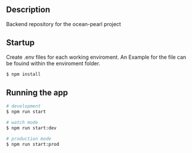 ## Description

Backend repository for the ocean-pearl project 

## Startup

Create .env files for each working enviroment.
An Example for the file can be fouind within the enviroment folder. 

```bash
$ npm install
```

## Running the app

```bash
# development
$ npm run start

# watch mode
$ npm run start:dev

# production mode
$ npm run start:prod
```